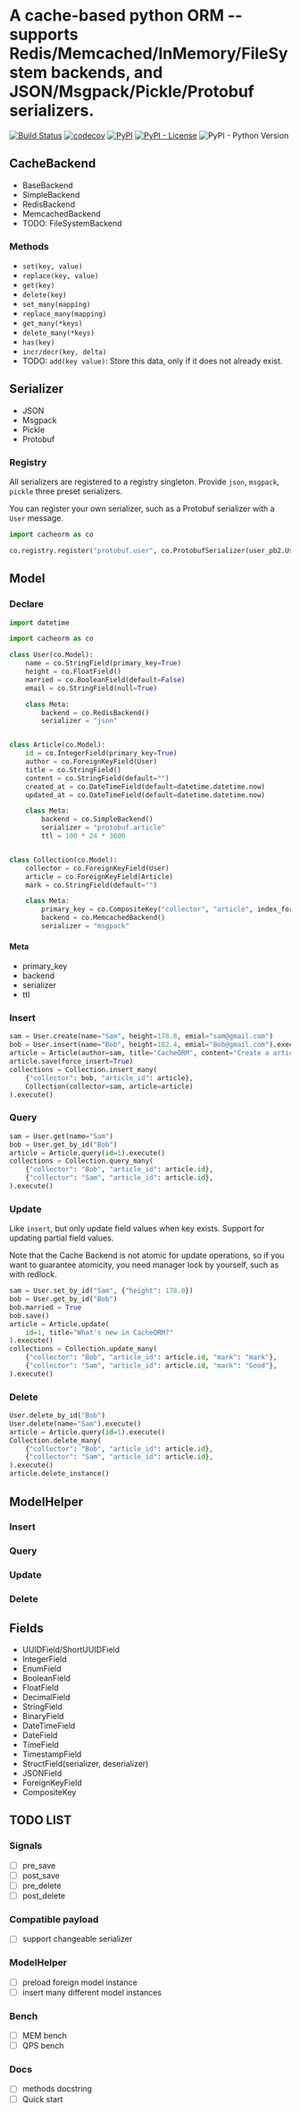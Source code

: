 # A cache-based python ORM -- supports Redis/Memcached/InMemory/FileSystem backends, and JSON/Msgpack/Pickle/Protobuf serializers.

[![Build Status](https://travis-ci.org/Leosocy/cacheorm.svg?branch=master)](https://travis-ci.org/Leosocy/cacheorm)
[![codecov](https://codecov.io/gh/Leosocy/cacheorm/branch/master/graph/badge.svg)](https://codecov.io/gh/Leosocy/cacheorm)
[![PyPI](https://img.shields.io/pypi/v/cacheorm)](https://pypi.org/project/cacheorm/)
[![PyPI - License](https://img.shields.io/pypi/l/cacheorm)](https://github.com/Leosocy/cacheorm/blob/master/README.md)
![PyPI - Python Version](https://img.shields.io/pypi/pyversions/cacheorm)

## CacheBackend

- BaseBackend
- SimpleBackend
- RedisBackend
- MemcachedBackend
- TODO: FileSystemBackend

### Methods

- `set(key, value)`
- `replace(key, value)`
- `get(key)`
- `delete(key)`
- `set_many(mapping)`
- `replace_many(mapping)`
- `get_many(*keys)`
- `delete_many(*keys)`
- `has(key)`
- `incr/decr(key, delta)`
- TODO: `add(key value)`: Store this data, only if it does not already exist.

## Serializer

- JSON
- Msgpack
- Pickle
- Protobuf

### Registry

All serializers are registered to a registry singleton.
Provide `json`, `msgpack`, `pickle` three preset serializers.

You can register your own serializer, such as a Protobuf serializer with a `User` message.

```python
import cacheorm as co

co.registry.register("protobuf.user", co.ProtobufSerializer(user_pb2.User))
```

## Model

### Declare

```python
import datetime

import cacheorm as co

class User(co.Model):
    name = co.StringField(primary_key=True)
    height = co.FloatField()
    married = co.BooleanField(default=False)
    email = co.StringField(null=True)

    class Meta:
        backend = co.RedisBackend()
        serializer = "json"


class Article(co.Model):
    id = co.IntegerField(primary_key=True)
    author = co.ForeignKeyField(User)
    title = co.StringField()
    content = co.StringField(default="")
    created_at = co.DateTimeField(default=datetime.datetime.now)
    updated_at = co.DateTimeField(default=datetime.datetime.now)

    class Meta:
        backend = co.SimpleBackend()
        serializer = "protobuf.article"
        ttl = 100 * 24 * 3600


class Collection(co.Model):
    collector = co.ForeignKeyField(User)
    article = co.ForeignKeyField(Article)
    mark = co.StringField(default="")

    class Meta:
        primary_key = co.CompositeKey("collector", "article", index_formatter="collection.%s.%d")
        backend = co.MemcachedBackend()
        serializer = "msgpack"
```

#### Meta

- primary_key
- backend
- serializer
- ttl

### Insert

```python
sam = User.create(name="Sam", height=178.8, emial="sam@gmail.com")
bob = User.insert(name="Bob", height=182.4, emial="Bob@gmail.com").execute()
article = Article(author=sam, title="CacheORM", content="Create a article using cacheorm.")
article.save(force_insert=True)
collections = Collection.insert_many(
    {"collector": bob, "article_id": article},
    Collection(collector=sam, article=article)
).execute()
```

### Query

```python
sam = User.get(name="Sam")
bob = User.get_by_id("Bob")
article = Article.query(id=1).execute()
collections = Collection.query_many(
    {"collector": "Bob", "article_id": article.id},
    {"collector": "Sam", "article_id": article.id},
).execute()
```

### Update

Like `insert`, but only update field values when key exists.
Support for updating partial field values.

Note that the Cache Backend is not atomic for update operations,
so if you want to guarantee atomicity,
you need manager lock by yourself, such as with redlock.

```python
sam = User.set_by_id("Sam", {"height": 178.0})
bob = User.get_by_id("Bob")
bob.married = True
bob.save()
article = Article.update(
    id=1, title="What's new in CacheORM?"
).execute()
collections = Collection.update_many(
    {"collector": "Bob", "article_id": article.id, "mark": "mark"},
    {"collector": "Sam", "article_id": article.id, "mark": "Good"},
).execute()
```

### Delete

```python
User.delete_by_id("Bob")
User.delete(name="Sam").execute()
article = Article.query(id=1).execute()
Collection.delete_many(
    {"collector": "Bob", "article_id": article.id},
    {"collector": "Sam", "article_id": article.id},
).execute()
article.delete_instance()
```

## ModelHelper

### Insert

### Query

### Update

### Delete

## Fields

- UUIDField/ShortUUIDField
- IntegerField
- EnumField
- BooleanField
- FloatField
- DecimalField
- StringField
- BinaryField
- DateTimeField
- DateField
- TimeField
- TimestampField
- StructField(serializer, deserializer)
- JSONField
- ForeignKeyField
- CompositeKey

## TODO LIST

### Signals

- [ ] pre_save
- [ ] post_save
- [ ] pre_delete
- [ ] post_delete

### Compatible payload

- [ ] support changeable serializer

### ModelHelper

- [ ] preload foreign model instance
- [ ] insert many different model instances

### Bench

- [ ] MEM bench
- [ ] QPS bench

### Docs

- [ ] methods docstring
- [ ] Quick start
